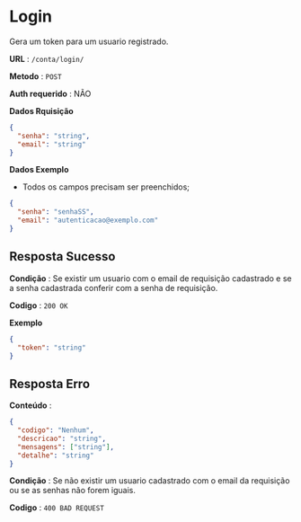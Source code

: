 # Login

Gera um token para um usuario registrado.

**URL** : `/conta/login/`

**Metodo** : `POST`

**Auth requerido** : NÃO

**Dados Rquisição**

```json
{
  "senha": "string",
  "email": "string"
}
```

**Dados Exemplo**

- Todos os campos precisam ser preenchidos;

```json
{
  "senha": "senhaSS",
  "email": "autenticacao@exemplo.com"
}
```

## Resposta Sucesso

**Condição** : Se existir um usuario com o email de requisição cadastrado e se a senha cadastrada conferir com a senha de requisição.

**Codigo** : `200 OK`

**Exemplo**

```json
{
  "token": "string"
}
```

## Resposta Erro

**Conteúdo** :

```json
{
  "codigo": "Nenhum",
  "descricao": "string",
  "mensagens": ["string"],
  "detalhe": "string"
}
```

**Condição** : Se não existir um usuario cadastrado com o email da requisição ou se as senhas não forem iguais.

**Codigo** : `400 BAD REQUEST`
